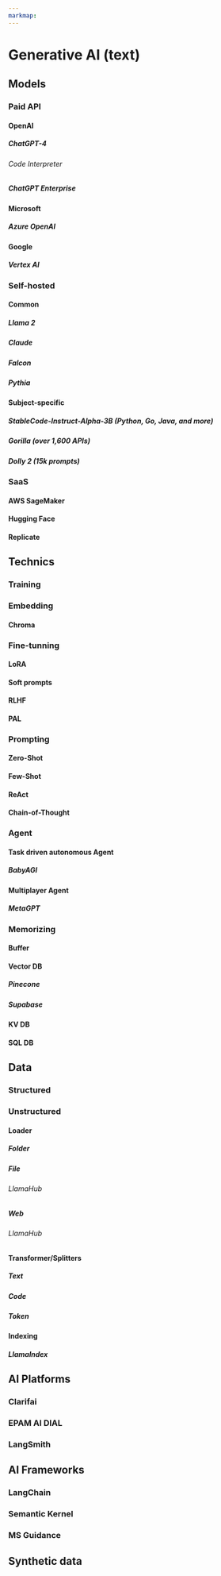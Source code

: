 ```yaml
---
markmap:
---
```


# Generative AI (text)

## Models

### Paid API

#### OpenAI
##### ChatGPT-4
###### Code Interpreter

##### ChatGPT Enterprise

#### Microsoft
##### Azure OpenAI

#### Google
##### Vertex AI

### Self-hosted

#### Common
##### Llama 2
##### Claude
##### Falcon
##### Pythia


#### Subject-specific

##### StableCode-Instruct-Alpha-3B (Python, Go, Java, and more)
##### Gorilla (over 1,600 APIs)
##### Dolly 2 (15k prompts)

### SaaS

#### AWS SageMaker

#### Hugging Face

#### Replicate


## Technics

### Training

### Embedding
#### Chroma

### Fine-tunning
#### LoRA
#### Soft prompts
#### RLHF
#### PAL

### Prompting
#### Zero-Shot
#### Few-Shot
#### ReAct
#### Chain-of-Thought

### Agent

#### Task driven autonomous Agent
##### BabyAGI

#### Multiplayer Agent
##### MetaGPT

### Memorizing

#### Buffer
#### Vector DB
##### Pinecone
##### Supabase
#### KV DB
#### SQL DB


## Data

### Structured

### Unstructured

#### Loader
##### Folder
##### File
###### LlamaHub
##### Web
###### LlamaHub

#### Transformer/Splitters

##### Text
##### Code
##### Token

#### Indexing
##### LlamaIndex

## AI Platforms

### Clarifai

### EPAM AI DIAL

### LangSmith

## AI Frameworks

### LangChain
### Semantic Kernel
### MS Guidance

## Synthetic data
